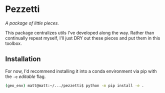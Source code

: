 # Pezzetti
*A package of little pieces.*

This package centralizes utils I've developed along the way. Rather than continually repeat myself, I'll just DRY out these pieces and put them in this toolbox.

## Installation

For now, I'd recommend installing it into a conda environment via pip with the `-e` *editable* flag.

```bash
(geo_env) matt@matt:~/.../pezzetti$ python -m pip install -e .
```